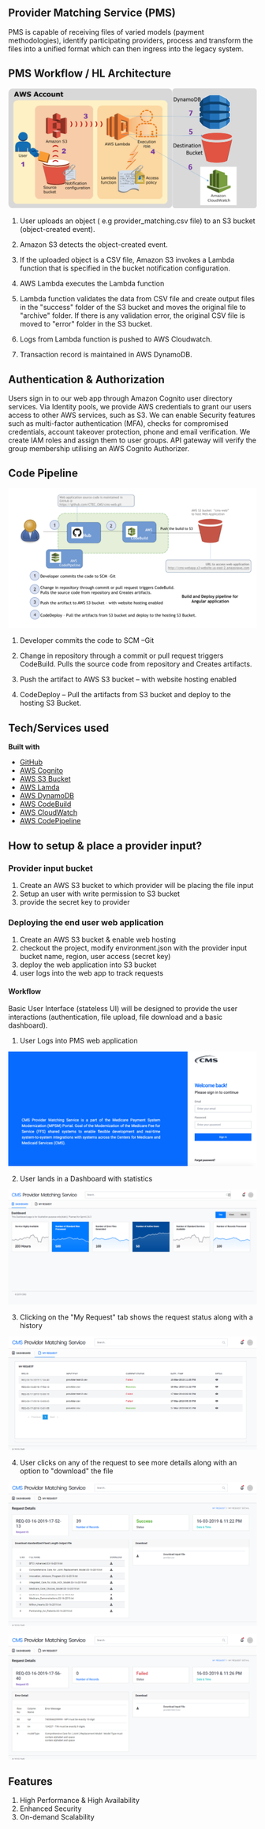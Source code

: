 ## Provider Matching Service (PMS)
PMS is capable of receiving files of varied models (payment methodologies), identify participating providers, process and transform the files into a unified format which can then ingress into the legacy system.

## PMS Workflow / HL Architecture
![PMS Worklfow / HL Architecture](/images/PMS-Worlflow.png)

1) User uploads an object ( e.g provider_matching.csv file) to an S3 bucket (object-created event).

2) Amazon S3 detects the object-created event.

3) If the uploaded object is a CSV file, Amazon S3 invokes a Lambda function that is specified in the bucket notification configuration.

4) AWS Lambda executes the Lambda function 

5) Lambda function validates the data from CSV file and create output files in the "success" folder of the S3 bucket and moves the original file to "archive" folder. If there is any validation error, the original CSV file is moved to "error" folder in the S3 bucket.

6) Logs from Lambda function is pushed to AWS Cloudwatch.

7) Transaction record is maintained in AWS DynamoDB.

## Authentication & Authorization
Users sign in to our web app through Amazon Cognito user directory services. Via Identity pools, we provide AWS credentials to grant our users access to other AWS services, such as S3. We can enable Security features such as multi-factor authentication (MFA), checks for compromised credentials, account takeover protection, phone and email verification. We create IAM roles and assign them to user groups. API gateway will verify the group membership utilising an AWS Cognito Authorizer.

## Code Pipeline
![Code Pipeline](/images/PMS-CodePipeline.png)

1) Developer commits the code to SCM –Git

2) Change in repository through a commit or pull request triggers CodeBuild. Pulls the source code from repository and Creates artifacts.

3) Push the artifact to AWS S3 bucket – with website hosting enabled

4) CodeDeploy – Pull the artifacts from S3 bucket and deploy to the hosting S3 Bucket.

## Tech/Services used
<b>Built with</b>
- [GitHub](https://github.com/)
- [AWS Cognito](https://aws.amazon.com/cognito/)
- [AWS S3 Bucket](https://aws.amazon.com/s3/)
- [AWS Lamda](https://aws.amazon.com/lambda/)
- [AWS DynamoDB](https://aws.amazon.com/dynamodb/)
- [AWS CodeBuild](https://aws.amazon.com/codebuild/)
- [AWS CloudWatch](https://aws.amazon.com/cloudwatch/)
- [AWS CodePipeline](https://aws.amazon.com/codepipeline/)

## How to setup & place a provider input?
### Provider input bucket
1) Create an AWS S3 bucket to which provider will be placing the file input
2) Setup an user with write permission to S3 bucket
3) provide the secret key to provider

### Deploying the end user web application
1) Create an AWS S3 bucket & enable web hosting
2) checkout the project, modify environment.json with the provider input bucket name, region, user access (secret key)
3) deploy the web application into S3 bucket
4) user logs into the web app to track requests

#### Workflow
Basic User Interface (stateless UI) will be designed to provide the user interactions (authentication, file upload, file download and a basic dashboard).

1) User Logs into PMS web application

![PMS Login](/images/CMS-Login.png)

2) User lands in a Dashboard with statistics

![PMS Dashboard](/images/CMS-ProviderMatching-Dashboard.png)

3) Clicking on the "My Request" tab shows the request status along with a history

![PMS Requests](/images/CMS-ProviderMatching-Requests.png)

4) User clicks on any of the request to see more details along with an option to "download" the file

![Detailed Request specific view](/images/CMS-ProviderMatching-RequestView.png)

![Detailed Request specific view of a failed file](/images/CMS-ProviderMatching-RequestView-failed.png)

## Features
1) High Performance & High Availability
2) Enhanced Security
3) On-demand Scalability